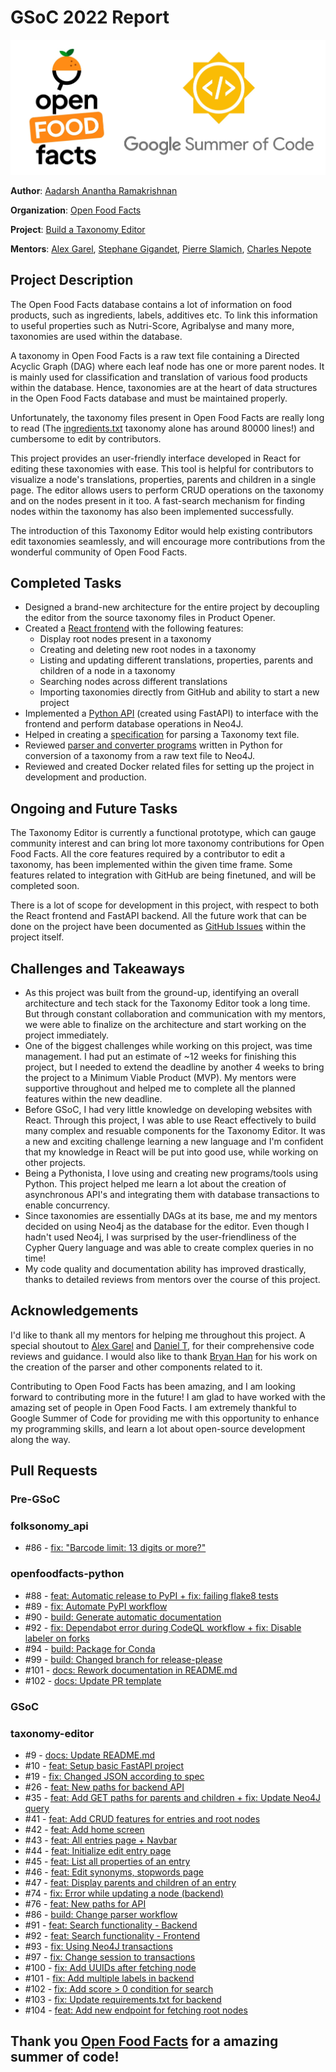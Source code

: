 # GSoC 2022 Report

![Logos](assets/Logos.jpg)

**Author**: [Aadarsh Anantha Ramakrishnan](https://github.com/aadarsh-ram)

**Organization**: [Open Food Facts](https://world.openfoodfacts.org/)

**Project**: [Build a Taxonomy Editor](https://github.com/openfoodfacts/taxonomy-editor)

**Mentors**: [Alex Garel](https://github.com/alexgarel), [Stephane Gigandet](https://github.com/stephanegigandet), [Pierre Slamich](https://github.com/teolemon), [Charles Nepote](https://github.com/charlesnepote)

## Project Description

The Open Food Facts database contains a lot of information on food products, such as ingredients, labels, additives etc. To link this information to useful properties such as Nutri-Score, Agribalyse and many more, taxonomies are used within the database.

A taxonomy in Open Food Facts is a raw text file containing a Directed Acyclic Graph (DAG) where each leaf node has one or more parent nodes. It is mainly used for classification and translation of various food products within the database. Hence, taxonomies are at the heart of data structures in the Open Food Facts database and must be maintained properly.

Unfortunately, the taxonomy files present in Open Food Facts are really long to read (The [ingredients.txt](https://github.com/openfoodfacts/openfoodfacts-server/blob/main/taxonomies/ingredients.txt) taxonomy alone has around 80000 lines!) and cumbersome to edit by contributors.

This project provides an user-friendly interface developed in React for editing these taxonomies with ease. This tool is helpful for contributors to visualize a node's translations, properties, parents and children in a single page. The editor allows users to perform CRUD operations on the taxonomy and on the nodes present in it too. A fast-search mechanism for finding nodes within the taxonomy has also been implemented successfully.

The introduction of this Taxonomy Editor would help existing  contributors edit taxonomies seamlessly, and will encourage more contributions from the wonderful community of Open Food Facts.

## Completed Tasks

- Designed a brand-new architecture for the entire project by decoupling the editor from the source taxonomy files in Product Opener.
- Created a [React frontend](https://github.com/openfoodfacts/taxonomy-editor/tree/main/taxonomy-editor-frontend) with the following features:
    - Display root nodes present in a taxonomy
    - Creating and deleting new root nodes in a taxonomy
    - Listing and updating different translations, properties, parents and children of a node in a taxonomy
    - Searching nodes across different translations
    - Importing taxonomies directly from GitHub and ability to start a new project
- Implemented a [Python API](https://github.com/openfoodfacts/taxonomy-editor/tree/main/backend) (created using FastAPI) to interface with the frontend and perform database operations in Neo4J.
- Helped in creating a [specification](https://github.com/openfoodfacts/taxonomy-editor/blob/main/doc/references/taxonomy-parser.md) for parsing a Taxonomy text file.
- Reviewed [parser and converter programs](https://github.com/openfoodfacts/taxonomy-editor/tree/main/parser) written in Python for conversion of a taxonomy from a raw text file to Neo4J.
- Reviewed and created Docker related files for setting up the project in development and production.

## Ongoing and Future Tasks
The Taxonomy Editor is currently a functional prototype, which can gauge community interest and can bring lot more taxonomy contributions for Open Food Facts. All the core features required by a contributor to edit a taxonomy, has been implemented within the given time frame. Some features related to integration with GitHub are being finetuned, and will be completed soon.

There is a lot of scope for development in this project, with respect to both the React frontend and FastAPI backend. All the future work that can be done on the project have been documented as [GitHub Issues](https://github.com/openfoodfacts/taxonomy-editor/issues) within the project itself.

## Challenges and Takeaways
- As this project was built from the ground-up, identifying an overall architecture and tech stack for the Taxonomy Editor took a long time. But through constant collaboration and communication with my mentors, we were able to finalize on the architecture and start working on the project immediately.
- One of the biggest challenges while working on this project, was time management. I had put an estimate of ~12 weeks for finishing this project, but I needed to extend the deadline by another 4 weeks to bring the project to a Minimum Viable Product (MVP). My mentors were supportive throughout and helped me to complete all the planned features within the new deadline.
- Before GSoC, I had very little knowledge on developing websites with React. Through this project, I was able to use React effectively to build many complex and resuable components for the Taxonomy Editor. It was a new and exciting challenge learning a new language and I'm confident that my knowledge in React will be put into good use, while working on other projects.
- Being a Pythonista, I love using and creating new programs/tools using Python. This project helped me learn a lot about the creation of asynchronous API's and integrating them with database transactions to enable concurrency.
- Since taxonomies are essentially DAGs at its base, me and my mentors decided on using Neo4j as the database for the editor. Even though I hadn't used Neo4j, I was surprised by the user-friendliness of the Cypher Query language and was able to create complex queries in no time!
- My code quality and documentation ability has improved drastically, thanks to detailed reviews from mentors over the course of this project.

## Acknowledgements
I'd like to thank all my mentors for helping me throughout this project. A special shoutout to [Alex Garel](https://github.com/alexgarel) and [Daniel T](https://github.com/nobeeakon), for their comprehensive code reviews and guidance. I would also like to thank [Bryan Han](https://github.com/BryanH01) for his work on the creation of the parser and other components related to it.

Contributing to Open Food Facts has been amazing, and I am looking forward to contributing more in the future! I am glad to have worked with the amazing set of people in Open Food Facts. I am extremely thankful to Google Summer of Code for providing me with this opportunity to enhance my programming skills, and learn a lot about open-source development along the way.

## Pull Requests

### **Pre-GSoC**
### folksonomy_api
- #86 - [fix: "Barcode limit: 13 digits or more?"](https://github.com/openfoodfacts/folksonomy_api/pull/86)

### openfoodfacts-python
- #88 - [feat: Automatic release to PyPI + fix: failing flake8 tests](https://github.com/openfoodfacts/openfoodfacts-python/pull/88)
- #89 - [fix: Automate PyPI workflow](https://github.com/openfoodfacts/openfoodfacts-python/pull/89)
- #90 - [build: Generate automatic documentation](https://github.com/openfoodfacts/openfoodfacts-python/pull/90)
- #92 - [fix: Dependabot error during CodeQL workflow + fix: Disable labeler on forks](https://github.com/openfoodfacts/openfoodfacts-python/pull/92)
- #94 - [build: Package for Conda](https://github.com/openfoodfacts/openfoodfacts-python/pull/94)
- #99 - [build: Changed branch for release-please](https://github.com/openfoodfacts/openfoodfacts-python/pull/99)
- #101 - [docs: Rework documentation in README.md](https://github.com/openfoodfacts/openfoodfacts-python/pull/101)
- #102 - [docs: Update PR template](https://github.com/openfoodfacts/openfoodfacts-python/pull/102)

### **GSoC**
### taxonomy-editor
- #9 - [docs: Update README.md](https://github.com/openfoodfacts/taxonomy-editor/pull/9)
- #10 - [feat: Setup basic FastAPI project](https://github.com/openfoodfacts/taxonomy-editor/pull/10)
- #19 - [fix: Changed JSON according to spec](https://github.com/openfoodfacts/taxonomy-editor/pull/19)
- #26 - [feat: New paths for backend API](https://github.com/openfoodfacts/taxonomy-editor/pull/26)
- #35 - [feat: Add GET paths for parents and children + fix: Update Neo4J query](https://github.com/openfoodfacts/taxonomy-editor/pull/35)
- #41 - [feat: Add CRUD features for entries and root nodes](https://github.com/openfoodfacts/taxonomy-editor/pull/41) 
- #42 - [feat: Add home screen](https://github.com/openfoodfacts/taxonomy-editor/pull/42)
- #43 - [feat: All entries page + Navbar](https://github.com/openfoodfacts/taxonomy-editor/pull/43)
- #44 - [feat: Initialize edit entry page](https://github.com/openfoodfacts/taxonomy-editor/pull/44) 
- #45 - [feat: List all properties of an entry](https://github.com/openfoodfacts/taxonomy-editor/pull/45)
- #46 - [feat: Edit synonyms, stopwords page](https://github.com/openfoodfacts/taxonomy-editor/pull/46)
- #47 - [feat: Display parents and children of an entry](https://github.com/openfoodfacts/taxonomy-editor/pull/47)
- #74 - [fix: Error while updating a node (backend)](https://github.com/openfoodfacts/taxonomy-editor/pull/74)
- #76 - [feat: New paths for API](https://github.com/openfoodfacts/taxonomy-editor/pull/76)
- #86 - [build: Change parser workflow](https://github.com/openfoodfacts/taxonomy-editor/pull/86)
- #91 - [feat: Search functionality - Backend](https://github.com/openfoodfacts/taxonomy-editor/pull/91)
- #92 - [feat: Search functionality - Frontend](https://github.com/openfoodfacts/taxonomy-editor/pull/92) 
- #93 - [fix: Using Neo4J transactions](https://github.com/openfoodfacts/taxonomy-editor/pull/93)
- #97 - [fix: Change session to transactions](https://github.com/openfoodfacts/taxonomy-editor/pull/97)
- #100 - [fix: Add UUIDs after fetching node](https://github.com/openfoodfacts/taxonomy-editor/pull/100)
- #101 - [fix: Add multiple labels in backend](https://github.com/openfoodfacts/taxonomy-editor/pull/101) 
- #102 - [fix: Add score > 0 condition for search](https://github.com/openfoodfacts/taxonomy-editor/pull/102)
- #103 - [fix: Update requirements.txt for backend](https://github.com/openfoodfacts/taxonomy-editor/pull/103)
- #104 - [feat: Add new endpoint for fetching root nodes](https://github.com/openfoodfacts/taxonomy-editor/pull/104)

## Thank you [Open Food Facts](https://world.openfoodfacts.org/) for a amazing summer of code!
